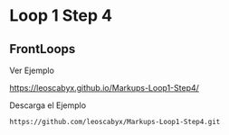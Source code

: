 # Loop 1 Step 4

## FrontLoops


Ver Ejemplo

<https://leoscabyx.github.io/Markups-Loop1-Step4/>

Descarga el Ejemplo

```
https://github.com/leoscabyx/Markups-Loop1-Step4.git
```
